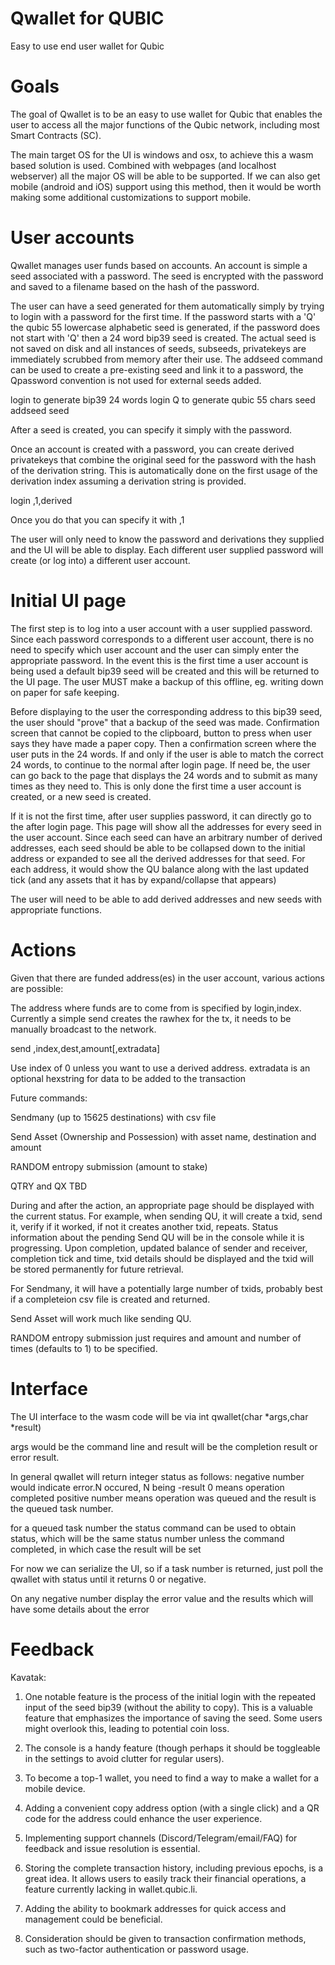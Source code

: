 # Qwallet for QUBIC
Easy to use end user wallet for Qubic

# Goals
The goal of Qwallet is to be an easy to use wallet for Qubic that enables the user to access all the major functions of the Qubic network, including most Smart Contracts (SC).

The main target OS for the UI is windows and osx, to achieve this a wasm based solution is used. Combined with webpages (and localhost webserver) all the major OS will be able to be supported. If we can also get mobile (android and iOS) support using this method, then it would be worth making some additional customizations to support mobile.


# User accounts
Qwallet manages user funds based on accounts. An account is simple a seed associated with a password. The seed is encrypted with the password and saved to a filename based on the hash of the password.

The user can have a seed generated for them automatically simply by trying to login with a password for the first time. If the password starts with a 'Q' the qubic 55 lowercase alphabetic seed is generated, if the password does not start with 'Q' then a 24 word bip39 seed is created. The actual seed is not saved on disk and all instances of seeds, subseeds, privatekeys are immediately scrubbed from memory after their use. The addseed command can be used to create a pre-existing seed and link it to a password, the Qpassword convention is not used for external seeds added.

login <password> to generate bip39 24 words
login Q<password> to generate qubic 55 chars seed
addseed <password> seed

After a seed is created, you can specify it simply with the password.

Once an account is created with a password, you can create derived privatekeys that combine the original seed for the password with the hash of the derivation string. This is automatically done on the first usage of the derivation index assuming a derivation string is provided.

login <password>,1,derived

Once you do that you can specify it with <password>,1

The user will only need to know the password and derivations they supplied and the UI will be able to display. Each different user supplied password will create (or log into) a different user account.


# Initial UI page
The first step is to log into a user account with a user supplied password. Since each password corresponds to a different user account, there is no need to specify which user account and the user can simply enter the appropriate password. In the event this is the first time a user account is being used a default bip39 seed will be created and this will be returned to the UI page. The user MUST make a backup of this offline, eg. writing down on paper for safe keeping.

Before displaying to the user the corresponding address to this bip39 seed, the user should "prove" that a backup of the seed was made. Confirmation screen that cannot be copied to the clipboard, button to press when user says they have made a paper copy. Then a confirmation screen where the user puts in the 24 words. If and only if the user is able to match the correct 24 words, to continue to the normal after login page. If need be, the user can go back to the page that displays the 24 words and to submit as many times as they need to. This is only done the first time a user account is created, or a new seed is created.

If it is not the first time, after user supplies password, it can directly go to the after login page. This page will show all the addresses for every seed in the user account. Since each seed can have an arbitrary number of derived addresses, each seed should be able to be collapsed down to the initial address or expanded to see all the derived addresses for that seed. For each address, it would show the QU balance along with the last updated tick (and any assets that it has by expand/collapse that appears)

The user will need to be able to add derived addresses and new seeds with appropriate functions.


# Actions
Given that there are funded address(es) in the user account, various actions are possible:

The address where funds are to come from is specified by login,index. Currently a simple send creates the rawhex for the tx, it needs to be manually broadcast to the network.

send <password>,index,dest,amount[,extradata]

Use index of 0 unless you want to use a derived address. extradata is an optional hexstring for data to be added to the transaction

Future commands:

Sendmany (up to 15625 destinations) with csv file

Send Asset (Ownership and Possession) with asset name, destination and amount

RANDOM entropy submission (amount to stake)

QTRY and QX TBD

During and after the action, an appropriate page should be displayed with the current status. For example, when sending QU, it will create a txid, send it, verify if it worked, if not it creates another txid, repeats. Status information about the pending Send QU will be in the console while it is progressing. Upon completion, updated balance of sender and receiver, completion tick and time, txid details should be displayed and the txid will be stored permanently for future retrieval.

For Sendmany, it will have a potentially large number of txids, probably best if a completeion csv file is created and returned.

Send Asset will work much like sending QU.

RANDOM entropy submission just requires and amount and number of times (defaults to 1) to be specified.

# Interface
The UI interface to the wasm code will be via int qwallet(char *args,char *result)

args would be the command line and result will be the completion result or error result.

In general qwallet will return integer status as follows:
negative number would indicate error.N occured, N being -result
0 means operation completed
positive number means operation was queued and the result is the queued task number.

for a queued task number the status command can be used to obtain status, which will be the same status number unless the command completed, in which case the result will be set

For now we can serialize the UI, so if a task number is returned, just poll the qwallet with status <tasknum> until it returns 0 or negative.

On any negative number display the error value and the results which will have some details about the error

# Feedback
Kavatak:

1. One notable feature is the process of the initial login with the repeated input of the seed bip39 (without the ability to copy). This is a valuable feature that emphasizes the importance of saving the seed. Some users might overlook this, leading to potential coin loss.

2. The console is a handy feature (though perhaps it should be toggleable in the settings to avoid clutter for regular users).

3. To become a top-1 wallet, you need to find a way to make a wallet for a mobile device.

4. Adding a convenient copy address option (with a single click) and a QR code for the address could enhance the user experience.

5. Implementing support channels (Discord/Telegram/email/FAQ) for feedback and issue resolution is essential.

6. Storing the complete transaction history, including previous epochs, is a great idea. It allows users to easily track their financial operations, a feature currently lacking in wallet.qubic.li.

7. Adding the ability to bookmark addresses for quick access and management could be beneficial.

8. Consideration should be given to transaction confirmation methods, such as two-factor authentication or password usage.



